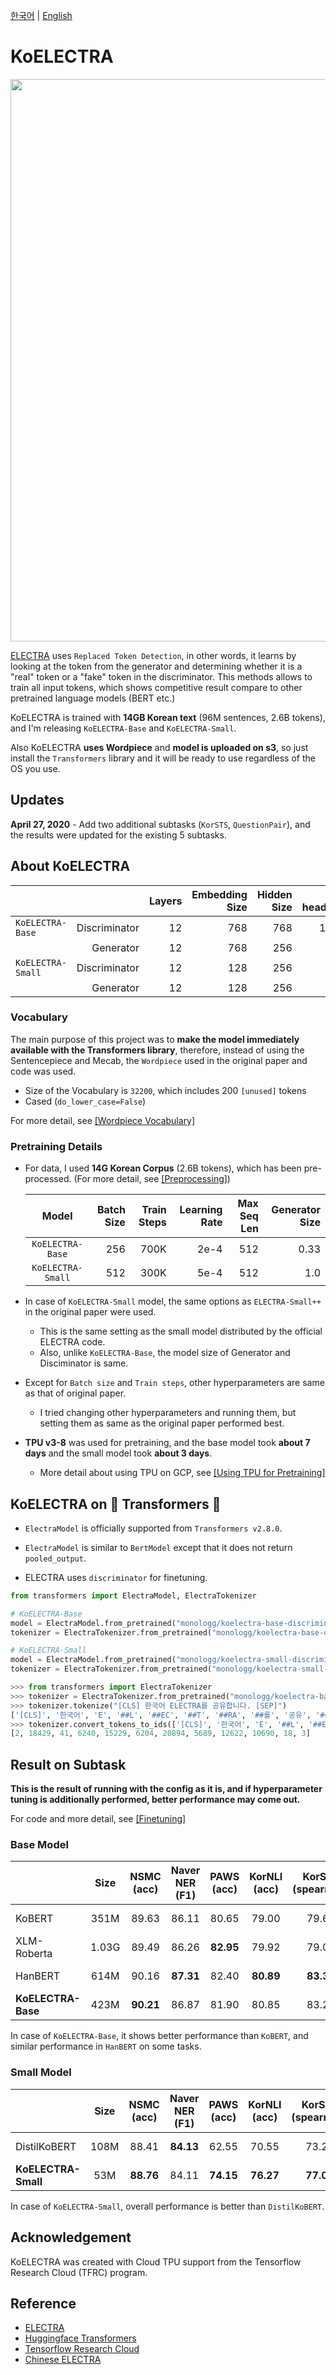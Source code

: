 [한국어](./README.md) | [English](./README_EN.md)

# KoELECTRA

<p float="left" align="center">
    <img width="900" src="https://user-images.githubusercontent.com/28896432/80024445-0f444e00-851a-11ea-9137-9da2abfd553d.png" />  
</p>

[ELECTRA](https://openreview.net/pdf?id=r1xMH1BtvB) uses `Replaced Token Detection`, in other words, it learns by looking at the token from the generator and determining whether it is a "real" token or a "fake" token in the discriminator. This methods allows to train all input tokens, which shows competitive result compare to other pretrained language models (BERT etc.)

KoELECTRA is trained with **14GB Korean text** (96M sentences, 2.6B tokens), and I'm releasing `KoELECTRA-Base` and `KoELECTRA-Small`.

Also KoELECTRA **uses Wordpiece** and **model is uploaded on s3**, so
just install the `Transformers` library and it will be ready to use regardless of the OS you use.

## Updates

**April 27, 2020** - Add two additional subtasks (`KorSTS`, `QuestionPair`), and the results were updated for the existing 5 subtasks.

## About KoELECTRA

|                   |               | Layers | Embedding Size | Hidden Size | # heads | Size |
| ----------------- | ------------: | -----: | -------------: | ----------: | ------: | ---: |
| `KoELECTRA-Base`  | Discriminator |     12 |            768 |         768 |      12 | 423M |
|                   |     Generator |     12 |            768 |         256 |       4 | 134M |
| `KoELECTRA-Small` | Discriminator |     12 |            128 |         256 |       4 |  53M |
|                   |     Generator |     12 |            128 |         256 |       4 |  53M |

### Vocabulary

The main purpose of this project was to **make the model immediately available with the Transformers library**, therefore, instead of using the Sentencepiece and Mecab, the `Wordpiece` used in the original paper and code was used.

- Size of the Vocabulary is `32200`, which includes 200 `[unused]` tokens
- Cased (`do_lower_case=False`)

For more detail, see [[Wordpiece Vocabulary]](./docs/wordpiece_vocab_EN.md)

### Pretraining Details

- For data, I used **14G Korean Corpus** (2.6B tokens), which has been pre-processed. (For more detail, see [[Preprocessing]](./docs/preprocessing_EN.md))

  |       Model       | Batch Size | Train Steps | Learning Rate | Max Seq Len | Generator Size |
  | :---------------: | ---------: | ----------: | ------------: | ----------: | -------------: |
  | `KoELECTRA-Base`  |        256 |        700K |          2e-4 |         512 |           0.33 |
  | `KoELECTRA-Small` |        512 |        300K |          5e-4 |         512 |            1.0 |

- In case of `KoELECTRA-Small` model, the same options as `ELECTRA-Small++` in the original paper were used.

  - This is the same setting as the small model distributed by the official ELECTRA code.
  - Also, unlike `KoELECTRA-Base`, the model size of Generator and Disciminator is same.

- Except for `Batch size` and `Train steps`, other hyperparameters are same as that of original paper.

  - I tried changing other hyperparameters and running them, but setting them as same as the original paper performed best.

- **TPU v3-8** was used for pretraining, and the base model took **about 7 days** and the small model took **about 3 days**.

  - More detail about using TPU on GCP, see [[Using TPU for Pretraining]](./docs/tpu_training_EN.md)

## KoELECTRA on 🤗 Transformers 🤗

- `ElectraModel` is officially supported from `Transformers v2.8.0`.

- `ElectraModel` is similar to `BertModel` except that it does not return `pooled_output`.

- ELECTRA uses `discriminator` for finetuning.

```python
from transformers import ElectraModel, ElectraTokenizer

# KoELECTRA-Base
model = ElectraModel.from_pretrained("monologg/koelectra-base-discriminator")
tokenizer = ElectraTokenizer.from_pretrained("monologg/koelectra-base-discriminator")

# KoELECTRA-Small
model = ElectraModel.from_pretrained("monologg/koelectra-small-discriminator")
tokenizer = ElectraTokenizer.from_pretrained("monologg/koelectra-small-discriminator")
```

```python
>>> from transformers import ElectraTokenizer
>>> tokenizer = ElectraTokenizer.from_pretrained("monologg/koelectra-base-discriminator")
>>> tokenizer.tokenize("[CLS] 한국어 ELECTRA를 공유합니다. [SEP]")
['[CLS]', '한국어', 'E', '##L', '##EC', '##T', '##RA', '##를', '공유', '##합니다', '.', '[SEP]']
>>> tokenizer.convert_tokens_to_ids(['[CLS]', '한국어', 'E', '##L', '##EC', '##T', '##RA', '##를', '공유', '##합니다', '.', '[SEP]'])
[2, 18429, 41, 6240, 15229, 6204, 20894, 5689, 12622, 10690, 18, 3]
```

## Result on Subtask

**This is the result of running with the config as it is, and if hyperparameter tuning is additionally performed, better performance may come out.**

For code and more detail, see [[Finetuning]](./finetune/README_EN.md)

### Base Model

|                    | Size  | **NSMC**<br/>(acc) | **Naver NER**<br/>(F1) | **PAWS**<br/>(acc) | **KorNLI**<br/>(acc) | **KorSTS**<br/>(spearman) | **Question Pair**<br/>(acc) | **KorQuaD (Dev)**<br/>(EM/F1) |
| :----------------- | :---: | :----------------: | :--------------------: | :----------------: | :------------------: | :-----------------------: | :-------------------------: | :---------------------------: |
| KoBERT             | 351M  |       89.63        |         86.11          |       80.65        |        79.00         |           79.64           |            93.93            |         52.81 / 80.27         |
| XLM-Roberta        | 1.03G |       89.49        |         86.26          |     **82.95**      |        79.92         |           79.09           |            93.53            |         64.70 / 88.94         |
| HanBERT            | 614M  |       90.16        |       **87.31**        |       82.40        |      **80.89**       |         **83.33**         |            94.19            |       **78.74 / 92.02**       |
| **KoELECTRA-Base** | 423M  |     **90.21**      |         86.87          |       81.90        |        80.85         |           83.21           |          **94.20**          |         61.10 / 89.59         |

In case of `KoELECTRA-Base`, it shows better performance than `KoBERT`, and similar performance in `HanBERT` on some tasks.

### Small Model

|                     | Size | **NSMC**<br/>(acc) | **Naver NER**<br/>(F1) | **PAWS**<br/>(acc) | **KorNLI**<br/>(acc) | **KorSTS**<br/>(spearman) | **Question Pair**<br/>(acc) | **KorQuaD (Dev)**<br/>(EM/F1) |
| :------------------ | :--: | :----------------: | :--------------------: | :----------------: | :------------------: | :-----------------------: | :-------------------------: | :---------------------------: |
| DistilKoBERT        | 108M |       88.41        |       **84.13**        |       62.55        |        70.55         |           73.21           |            92.48            |         54.12 / 77.80         |
| **KoELECTRA-Small** | 53M  |     **88.76**      |         84.11          |     **74.15**      |      **76.27**       |         **77.00**         |          **93.01**          |       **58.13 / 86.82**       |

In case of `KoELECTRA-Small`, overall performance is better than `DistilKoBERT`.

## Acknowledgement

KoELECTRA was created with Cloud TPU support from the Tensorflow Research Cloud (TFRC) program.

## Reference

- [ELECTRA](https://github.com/google-research/electra)
- [Huggingface Transformers](https://github.com/huggingface/transformers)
- [Tensorflow Research Cloud](https://www.tensorflow.org/tfrc?hl=ko)
- [Chinese ELECTRA](https://github.com/ymcui/Chinese-ELECTRA/blob/master/README_EN.md)
